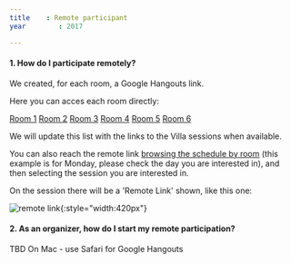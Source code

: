 ```yaml
---
title    : Remote participant
year		: 2017

---
```


#### 1. **How do I participate remotely?**

We created, for each room, a Google Hangouts link.

Here you can acces each room directly:

[Room 1](https://hangouts.google.com/hangouts/_/owasp.org/summit-room-1)
[Room 2](https://hangouts.google.com/hangouts/_/owasp.org/summit-room-2)
[Room 3](https://hangouts.google.com/hangouts/_/owasp.org/summit-room-3)
[Room 4](https://hangouts.google.com/hangouts/_/owasp.org/summit-room-4)
[Room 5](https://hangouts.google.com/hangouts/_/owasp.org/summit-room-5)
[Room 6](https://hangouts.google.com/hangouts/_/owasp.org/summit-room-6)

We will update this list with the links to the Villa sessions when available.

You can also reach the remote link [browsing the schedule by room](https://owaspsummit.org/pages/schedule/by-room/Mon.html) (this example is for Monday, please check the day you are interested in), and then selecting the session you are interested in.

On the session there will be a 'Remote Link' shown, like this one:

![remote link](http://i.imgur.com/PODBmt2.png){:style="width:420px"}

#### 2. **As an organizer, how do I start my remote participation?**

TBD
On Mac - use Safari for Google Hangouts
